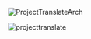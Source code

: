 
![ProjectTranslateArch](https://github.com/SolemnDave/Project-Translate/assets/95494490/fe4899ef-f731-481b-b5c1-989b3078f64f)

![projecttranslate](https://github.com/SolemnDave/Project-Translate/assets/95494490/1f2270e2-b32c-43a0-814c-5f1da0beedfa)
